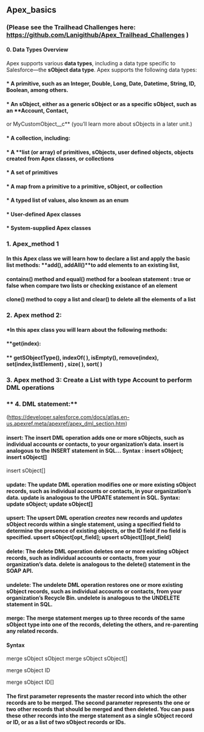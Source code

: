 ## **Apex_basics**

### (Please see the Trailhead Challenges here: https://github.com/Lanigithub/Apex_Trailhead_Challenges )

#### 0. **Data Types Overview**

Apex supports various **data types**, including a data type specific to Salesforce—the **sObject data type**.
Apex supports the following data types:

#### * A **primitive**, such as an **Integer, Double, Long, Date, Datetime, String, ID, Boolean**, among others.
#### * An **sObject**, either as a **generic sObject** or as a **specific sObject**, such as an **Account, Contact, 
or MyCustomObject__c** (you’ll learn more about sObjects in a later unit.)
#### * A **collection**, including:
#### * A **list (or array) of primitives, sObjects, user defined objects, objects created from Apex classes, or collections
#### * A **set of primitives**
#### * A **map from a primitive to a primitive, sObject, or collection**
#### * A typed list of values, also known as an **enum**
#### * **User-defined Apex classes**
#### * **System-supplied Apex classes**



### 1. **Apex_method 1**

####  In this Apex class we will learn how to declare a list and apply the basic list methods: **add(), addAll()**to add elements to an existing list,
####  **contains()** method  and **equal()** method for a boolean statement : true or false when compare two lists or checking existance of an element
####  **clone()** method to copy a list and **clear()** to delete all the elements of a list


### 2. **Apex method 2:**

####  *In this apex class you will learn about the following methods: 
#### **get(index):
#### ** getSObjectType(), indexOf( ), isEmpty(), remove(index), set(index,listElement) , size( ), sort( )


### **3. Apex method 3: Create a List with type Account to perform DML operations**

### ** 4. DML statement:**
(https://developer.salesforce.com/docs/atlas.en-us.apexref.meta/apexref/apex_dml_section.htm)

#### insert: The insert DML operation adds one or more sObjects, such as individual accounts or contacts, to your organization’s data. insert is analogous to the INSERT statement in SQL... Syntax : insert sObject;  insert sObject[]
insert sObject[]
#### update: The update DML operation modifies one or more existing sObject records, such as individual accounts or contacts, in your organization’s data. update is analogous to the UPDATE statement in SQL.   Syntax: update sObject;  update sObject[]
#### upsert: The upsert DML operation **_creates_** new records and **_updates_** sObject records within a single statement, using a specified field to determine the presence of existing objects, or the ID field if no field is specified.    upsert sObject​​[opt_field];  upsert sObject[]​​[opt_field]
#### delete: The delete DML operation deletes one or more existing sObject records, such as individual accounts or contacts, from your organization’s data. delete is analogous to the delete() statement in the SOAP API.
#### undelete: The undelete DML operation restores one or more existing sObject records, such as individual accounts or contacts, from your organization’s Recycle Bin. undelete is analogous to the UNDELETE statement in SQL.
#### merge: The merge statement merges up to three records of the same sObject type into one of the records, deleting the others, and re-parenting any related records.
#### Syntax
merge sObject sObject
merge sObject sObject[]

merge sObject ID

merge sObject ID[]

#### The first parameter represents the master record into which the other records are to be merged. The second parameter represents the one or two other records that should be merged and then deleted. You can pass these other records into the merge statement as a single sObject record or ID, or as a list of two sObject records or IDs.



